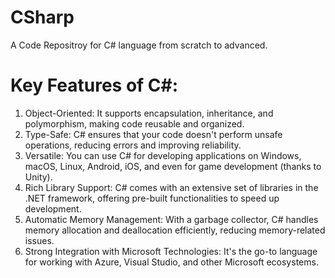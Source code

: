 # CSharp
A Code Repositroy for C# language from scratch to advanced.

# Key Features of C#:
1. Object-Oriented: It supports encapsulation, inheritance, and polymorphism, making code reusable and organized.
2. Type-Safe: C# ensures that your code doesn't perform unsafe operations, reducing errors and improving reliability.
3. Versatile: You can use C# for developing applications on Windows, macOS, Linux, Android, iOS, and even for game development (thanks to Unity).
4. Rich Library Support: C# comes with an extensive set of libraries in the .NET framework, offering pre-built functionalities to speed up development.
5. Automatic Memory Management: With a garbage collector, C# handles memory allocation and deallocation efficiently, reducing memory-related issues.
6. Strong Integration with Microsoft Technologies: It's the go-to language for working with Azure, Visual Studio, and other Microsoft ecosystems.
